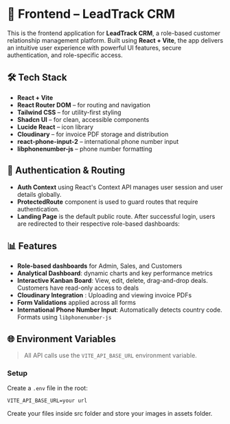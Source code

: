 # 🧩 Frontend – LeadTrack CRM

This is the frontend application for **LeadTrack CRM**, a role-based customer relationship management platform. Built using **React + Vite**, the app delivers an intuitive user experience with powerful UI features, secure authentication, and role-specific access.

## 🛠️ Tech Stack

- **React + Vite**
- **React Router DOM** – for routing and navigation
- **Tailwind CSS** – for utility-first styling
- **Shadcn UI** – for clean, accessible components
- **Lucide React** – icon library
- **Cloudinary** – for invoice PDF storage and distribution
- **react-phone-input-2** – international phone number input
- **libphonenumber-js** – phone number formatting

## 🔐 Authentication & Routing

- **Auth Context** using React's Context API manages user session and user details globally.
- **ProtectedRoute** component is used to guard routes that require authentication.
- **Landing Page** is the default public route. After successful login, users are redirected to their respective role-based dashboards:

## 📊 Features

- **Role-based dashboards** for Admin, Sales, and Customers
- **Analytical Dashboard**: dynamic charts and key performance metrics
- **Interactive Kanban Board**: View, edit, delete, drag-and-drop deals. Customers have read-only access to deals
- **Cloudinary Integration** : Uploading and viewing invoice PDFs
- **Form Validations** applied across all forms
- **International Phone Number Input**: Automatically detects country code. Formats using `libphonenumber-js`

## 🌐 Environment Variables

> All API calls use the `VITE_API_BASE_URL` environment variable.

### Setup

Create a `.env` file in the root:

```env
VITE_API_BASE_URL=your url
```

Create your files inside src folder and store your images in assets folder.
